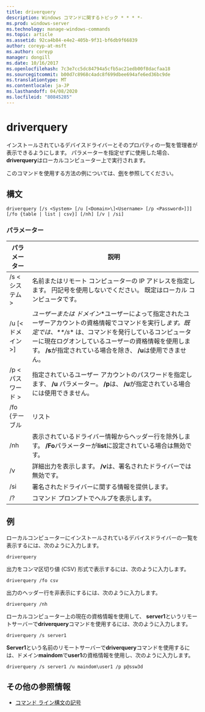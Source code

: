 ```yaml
---
title: driverquery
description: Windows コマンドに関するトピック * * * *-
ms.prod: windows-server
ms.technology: manage-windows-commands
ms.topic: article
ms.assetid: 92ca4b84-e4e2-405b-9f31-bf6db9f66839
author: coreyp-at-msft
ms.author: coreyp
manager: dongill
ms.date: 10/16/2017
ms.openlocfilehash: 7c3e7cc5dc84794a5cfb5ac21edb00f8dacfaa18
ms.sourcegitcommit: b00d7c8968c4adc8f699dbee694afe6ed36bc9de
ms.translationtype: MT
ms.contentlocale: ja-JP
ms.lasthandoff: 04/08/2020
ms.locfileid: "80845285"
---
```

# <a name="driverquery"></a>driverquery



インストールされているデバイスドライバーとそのプロパティの一覧を管理者が表示できるようにします。 パラメーターを指定せずに使用した場合、 **driverquery**はローカルコンピューター上で実行されます。

このコマンドを使用する方法の例については、[例](#BKMK_examples)を参照してください。

## <a name="syntax"></a>構文

```
driverquery [/s <System> [/u [<Domain>\]<Username> [/p <Password>]]] [/fo {table | list | csv}] [/nh] [/v | /si]
```

### <a name="parameters"></a>パラメーター

|         パラメーター         |                                                                                                                                         説明                                                                                                                                          |
|---------------------------|----------------------------------------------------------------------------------------------------------------------------------------------------------------------------------------------------------------------------------------------------------------------------------------------|
|       /s \<システム >        |                                                                                      名前またはリモート コンピューターの IP アドレスを指定します。 円記号を使用しないでください。 既定はローカル コンピュータです。                                                                                       |
| /u [\<ドメイン >\]<Username> | *ユーザーまたは* *ドメイン*\*ユーザーによって指定されたユーザーアカウントの資格情報でコマンドを実行し<em>ます。既定では、\*\*/s</em>\* は、コマンドを発行しているコンピューターに現在ログオンしているユーザーの資格情報を使用します。 **/s**が指定されている場合を除き、 **/u**は使用できません。 |
|      /p \<パスワード >       |                                                                           指定されているユーザー アカウントのパスワードを指定します、 **/u** パラメーター。 **/p**は、 **/u**が指定されている場合には使用できません。                                                                            |
|        /fo {テーブル         |                                                                                                                                             リスト                                                                                                                                             |
|            /nh            |                                                                                      表示されているドライバー情報からヘッダー行を除外します。 **/Fo**パラメーターが**list**に設定されている場合は無効です。                                                                                      |
|            /v             |                                                                                                               詳細出力を表示します。 **/v**は、署名されたドライバーでは無効です。                                                                                                               |
|            /si            |                                                                                                                          署名されたドライバーに関する情報を提供します。                                                                                                                          |
|            /?             |                                                                                                                             コマンド プロンプトでヘルプを表示します。                                                                                                                             |

## <a name="examples"></a><a name=BKMK_examples></a>例

ローカルコンピューターにインストールされているデバイスドライバーの一覧を表示するには、次のように入力します。
```
driverquery 
```
出力をコンマ区切り値 (CSV) 形式で表示するには、次のように入力します。
```
driverquery /fo csv 
```
出力のヘッダー行を非表示にするには、次のように入力します。
```
driverquery /nh 
```
ローカルコンピューター上の現在の資格情報を使用して、 **server1**というリモートサーバーで**driverquery**コマンドを使用するには、次のように入力します。
```
driverquery /s server1
```
**Server1**という名前のリモートサーバーで**driverquery**コマンドを使用するには、ドメイン**maindom**で**user1**の資格情報を使用し、次のように入力します。
```
driverquery /s server1 /u maindom\user1 /p p@ssw3d
```

## <a name="additional-references"></a>その他の参照情報

- [コマンド ライン構文の記号](command-line-syntax-key.md)